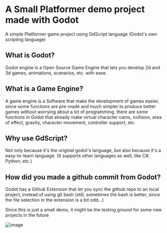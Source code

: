 # A Small Platformer demo project made with Godot
A simple Platformer game project using GdScript language (Godot's own scripting language)

## What is Godot?
Godot engine is a Open Source Game Engine that lets you develop 2d and 3d games, animations, scenarios, etc. with ease.

## What is a Game Engine?
A game engine ís a Software that make the development of games easier, since some functions are pre-made and much simpler to produce better games without worrying about a lot of programming. there are some functions in Godot that already make virtual character cams, collision, area of effect, gravity, character movement, controller support, etc.

## Why use GdScript?
Not only because it's the original godot's language, but also because it's a easy-to-learn language. (It supports other languages as well, like C#, Python, etc.)

## How did you made a github commit from Godot?
Godot has a Github Extension that let you sync the github repo to an local project, instead of using git bash (still, sometimes the bash is better, since the file selection in the extension is a bit odd...)

Since this is just a small demo, it might be the testing ground for some new projects in the future

![image](https://user-images.githubusercontent.com/56262256/162809242-cf20f1ba-e656-42be-8c39-125ec4966cd1.png)
